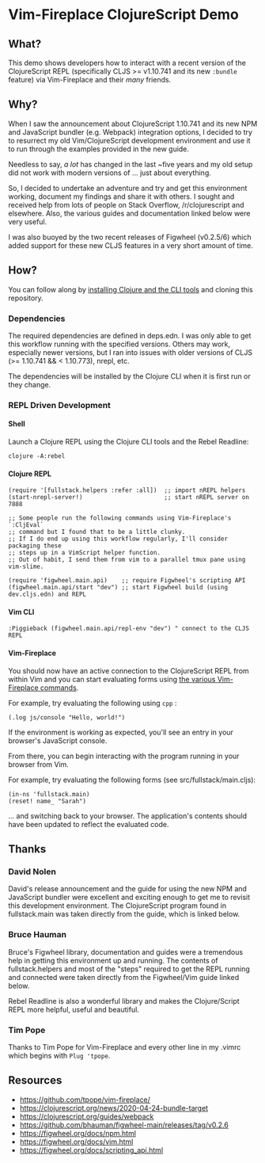 # Vim-Fireplace ClojureScript Demo

## What?
This demo shows developers how to interact with a recent version of
the ClojureScript REPL (specifically CLJS >= v1.10.741 and its new `:bundle`
feature) via Vim-Fireplace and their _many_ friends.

## Why?
When I saw the announcement about ClojureScript 1.10.741 and its new NPM
and JavaScript bundler (e.g. Webpack) integration options, I decided to try to
resurrect my old Vim/ClojureScript development environment and use it to run
through the examples provided in the new guide.

Needless to say, _a lot_ has changed in the last ~five years and my old setup
did not work with modern versions of ... just about everything.

So, I decided to undertake an adventure and try and get this environment
working, document my findings and share it with others. I sought and received
help from lots of people on Stack Overflow, /r/clojurescript and elsewhere.
Also, the various guides and documentation linked below were very useful.

I was also buoyed by the two recent releases of Figwheel (v0.2.5/6) which added
support for these new CLJS features in a very short amount of time.

## How?
You can follow along by [installing Clojure and the CLI tools](https://www.clojure.org/guides/getting_started) and
cloning this repository.

### Dependencies
The required dependencies are defined in deps.edn. I was only able to get this
workflow running with the specified versions. Others may work, especially newer
versions, but I ran into issues with older versions of CLJS (>= 1.10.741 && < 1.10.773), nrepl, etc.

The dependencies will be installed by the Clojure CLI when it is first run or
they change.

### REPL Driven Development
#### Shell
Launch a Clojure REPL using the Clojure CLI tools and the Rebel Readline:

`clojure -A:rebel`

#### Clojure REPL
```
(require '[fullstack.helpers :refer :all])  ;; import nREPL helpers
(start-nrepl-server!)                       ;; start nREPL server on 7888

;; Some people run the following commands using Vim-Fireplace's `:CljEval`
;; command but I found that to be a little clunky.
;; If I do end up using this workflow regularly, I'll consider packaging these
;; steps up in a VimScript helper function.
;; Out of habit, I send them from vim to a parallel tmux pane using vim-slime.

(require 'figwheel.main.api)    ;; require Figwheel's scripting API
(figwheel.main.api/start "dev") ;; start Figwheel build (using dev.cljs.edn) and REPL
```

#### Vim CLI
```
:Piggieback (figwheel.main.api/repl-env "dev") " connect to the CLJS REPL
```

#### Vim-Fireplace
You should now have an active connection to the ClojureScript REPL from within
Vim and you can start evaluating forms using [the various Vim-Fireplace
commands](https://github.com/tpope/vim-fireplace/blob/master/doc/fireplace.txt#L126-L312).

For example, try evaluating the following using `cpp` :

`(.log js/console "Hello, world!")`

If the environment is working as expected, you'll see an entry in your
browser's JavaScript console.

From there, you can begin interacting with the program running in your browser
from Vim.

For example, try evaluating the following forms (see src/fullstack/main.cljs):

```
(in-ns 'fullstack.main)
(reset! name_ "Sarah")
```

... and switching back to your browser. The application's contents should have
been updated to reflect the evaluated code.

## Thanks
### David Nolen
David's release announcement and the guide for using the new NPM and JavaScript
bundler were excellent and exciting enough to get me to revisit this
development environment. The ClojureScript program found in fullstack.main was
taken directly from the guide, which is linked below.
### Bruce Hauman
Bruce's Figwheel library, documentation and guides were a tremendous help in
getting this environment up and running. The contents of fullstack.helpers and
most of the "steps" required to get the REPL running and connected were taken
directly from the Figwheel/Vim guide linked below.

Rebel Readline is also a wonderful library and makes the Clojure/Script REPL
more helpful, useful and beautiful.
### Tim Pope
Thanks to Tim Pope for Vim-Fireplace and every other line in my .vimrc which
begins with `Plug 'tpope`.

## Resources
- https://github.com/tpope/vim-fireplace/
- https://clojurescript.org/news/2020-04-24-bundle-target
- https://clojurescript.org/guides/webpack
- https://github.com/bhauman/figwheel-main/releases/tag/v0.2.6
- https://figwheel.org/docs/npm.html
- https://figwheel.org/docs/vim.html
- https://figwheel.org/docs/scripting_api.html
